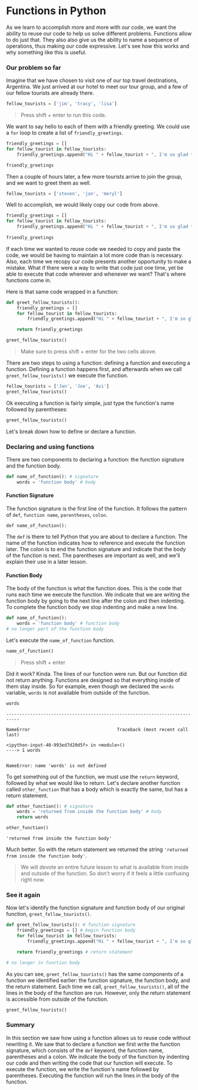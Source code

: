 
# Functions in Python

As we learn to accomplish more and more with our code, we want the ability to reuse our code to help us solve different problems.  Functions allow to do just that.  They also also give us the ability to name a sequence of operations, thus making our code expressive.  Let's see how this works and why something like this is useful.

### Our problem so far 

Imagine that we have chosen to visit one of our top travel destinations, Argentina. We just arrived at our hotel to meet our tour group, and a few of our fellow tourists are already there.


```python
fellow_tourists = ['jim', 'tracy', 'lisa']
```

> Press shift + enter to run this code.

We want to say hello to each of them with a friendly greeting. We could use a `for` loop to create a list of `friendly_greetings`.


```python
friendly_greetings = []
for fellow_tourist in fellow_tourists:
    friendly_greetings.append("Hi " + fellow_tourist + ", I'm so glad to be travelling with you!" )

friendly_greetings
```

Then a couple of hours later, a few more tourists arrive to join the group, and we want to greet them as well.


```python
fellow_tourists = ['steven', 'jan', 'meryl']
```

Well to accomplish, we would likely copy our code from above.


```python
friendly_greetings = []
for fellow_tourist in fellow_tourists:
    friendly_greetings.append("Hi " + fellow_tourist + ", I'm so glad to be travelling with you!" )
    
friendly_greetings
```

If each time we wanted to reuse code we needed to copy and paste the code, we would be having to maintain a lot more code than is necessary.  Also, each time we recopy our code presents another opportunity to make a mistake. What if there were a way to write that code just one time, yet be able to execute that code wherever and whenever we want? That's where functions come in.

Here is that same code wrapped in a function:


```python
def greet_fellow_tourists():
    friendly_greetings = []
    for fellow_tourist in fellow_tourists:
        friendly_greetings.append("Hi " + fellow_tourist + ", I'm so glad to be travelling with you!" )

    return friendly_greetings
```


```python
greet_fellow_tourists()
```

> Make sure to press shift + enter for the two cells above.

There are two steps to using a function: defining a function and executing a function.  Defining a function happens first, and afterwards when we call `greet_fellow_tourists()` we execute the function.   


```python
fellow_tourists = ['Jan', 'Joe', 'Avi']
greet_fellow_tourists()
```

Ok executing a function is fairly simple, just type the function's name followed by parentheses:


```python
greet_fellow_tourists()
```

Let's break down how to define or declare a function.

### Declaring and using functions

There are two components to declaring a function: the function signature and the function body.


```python
def name_of_function(): # signature
    words = 'function body' # body
```

#### Function Signature

The function signature is the first line of the function.  It follows the pattern of `def`, `function name`, `parentheses`, `colon`.

`def name_of_function():`

The `def` is there to tell Python that you are about to declare a function.  The name of the function indicates how to reference and execute the function later.  The colon is to end the function signature and indicate that the body of the function is next.  The parentheses are important as well, and we'll explain their use in a later lesson.

#### Function Body

The body of the function is what the function does.  This is the code that runs each time we execute the function.  We indicate that we are writing the function body by going to the next line after the colon and then indenting.  To complete the function body we stop indenting and make a new line.  


```python
def name_of_function(): 
    words = 'function body' # function body
# no longer part of the function body
```

Let's execute the `name_of_function` function.


```python
name_of_function()
```

> Press shift + enter

Did it work?  Kinda.  The lines of our function were run.  But our function did not return anything.  Functions are designed so that everything inside of them stay inside.  So for example, even though we declared the `words` variable, `words` is not available from outside of the function.


```python
words
```


    ---------------------------------------------------------------------------

    NameError                                 Traceback (most recent call last)

    <ipython-input-40-993ed7d20d5f> in <module>()
    ----> 1 words
    

    NameError: name 'words' is not defined


To get something out of the function, we must use the `return` keyword, followed by what we would like to return.  Let's declare another function called `other_function` that has a body which is exactly the same, but has a return statement.


```python
def other_function(): # signature
    words = 'returned from inside the function body' # body
    return words
```


```python
other_function()
```




    'returned from inside the function body'



Much better.  So with the return statement we returned the string `'returned from inside the function body'`.

> We will devote an entire future lesson to what is available from inside and outside of the function.  So don't worry if it feels a little confusing right now.

### See it again

Now let's identify the function signature and function body of our original function, `greet_fellow_tourists()`.


```python
def greet_fellow_tourists(): # function signature
    friendly_greetings = [] # begin function body
    for fellow_tourist in fellow_tourists:
        friendly_greetings.append("Hi " + fellow_tourist + ", I'm so glad to be travelling with you!" )

    return friendly_greetings # return statement

# no longer in function body
```

As you can see, `greet_fellow_tourists()` has the same components of a function we identified earlier: the function signature, the function body, and the return statement. Each time we call, `greet_fellow_tourists()`, all of the lines in the body of the function are run.  However, only the return statement is accessible from outside of the function.


```python
greet_fellow_tourists()
```

### Summary

In this section we saw how using a function allows us to reuse code without rewriting it.  We saw that to declare a function we first write the function signature, which consists of the `def` keyword, the function name, parentheses and a colon.  We indicate the body of the function by indenting our code and then writing the code that our function will execute.  To execute the function, we write the function's name followed by parentheses.  Executing the function will run the lines in the body of the function.
